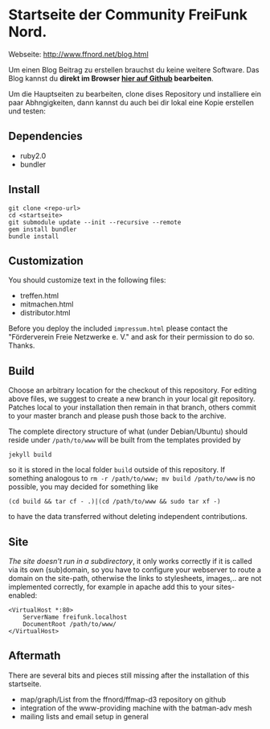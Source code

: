 Startseite der Community FreiFunk Nord.
=======================================

Webseite: http://www.ffnord.net/blog.html

Um einen Blog Beitrag zu erstellen brauchst du keine weitere Software. Das Blog kannst du **direkt im Browser [hier auf Github](https://github.com/ffnord/nord-blog) bearbeiten**. 

Um die Hauptseiten zu bearbeiten, clone dises Repository und installiere ein paar Abhngigkeiten, dann kannst du auch bei dir lokal eine Kopie erstellen und testen:

Dependencies
------------

* ruby2.0
* bundler

Install
-------

    git clone <repo-url>
    cd <startseite>
    git submodule update --init --recursive --remote
    gem install bundler
    bundle install

Customization
-------------
You should customize text in the following files:

 * treffen.html
 * mitmachen.html
 * distributor.html

Before you deploy the included `impressum.html` please contact
the "Förderverein Freie Netzwerke e. V." and ask for their
permission to do so. Thanks.

Build
-----

Choose an arbitrary location for the checkout of this repository. For editing above files, we suggest to create a new branch in your local git repository. Patches local to your installation then remain in that branch, others commit to your master branch and please push those back to the archive. 

The complete directory structure of what (under Debian/Ubuntu) should reside under `/path/to/www` will be built from the templates provided by

	jekyll build

so it is stored in the local folder `build` outside of this repository. If something analogous to `rm -r /path/to/www; mv build /path/to/www` is no possible, you may decided for something like

	(cd build && tar cf - .)|(cd /path/to/www && sudo tar xf -)

to have the data transferred without deleting independent contributions.

Site
----

*The site doesn't run in a subdirectory*, it only works correctly if it is called via its own (sub)domain, so you have to configure your webserver to route a domain on the site-path, otherwise the links to stylesheets, images,.. are not implemented correctly, for example in apache add this to your sites-enabled:

	<VirtualHost *:80>
		ServerName freifunk.localhost
		DocumentRoot /path/to/www/
	</VirtualHost>


Aftermath
---------

There are several bits and pieces still missing after the installation of this startseite. 
 * map/graph/List from the ffnord/ffmap-d3 repository on github
 * integration of the www-providing machine with the batman-adv mesh
 * mailing lists and email setup in general

